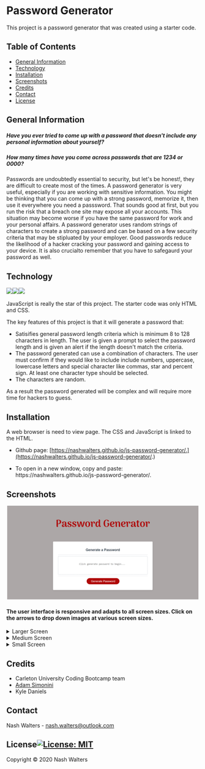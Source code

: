 # Password Generator
This project is a password generator that was created using a starter code.

## Table of Contents
* [General Information](#general-information)
* [Technology](#technology)
* [Installation](#installation)
* [Screenshots](#screenshots)
* [Credits](#credits)
* [Contact](#contact)
* [License](#license)

## General Information
##### Have you ever tried to come up with a password that doesn't include any personal information about yourself?
##### How many times have you come across passwords that are 1234 or 0000?
Passwords are undoubtedly essential to security, but let's be honest!, they are difficult to create most of the times. A password generator is very useful, especially if you are working with sensitive information.  You might be thinking that you can come up with a strong password, memorize it, then use it everywhere you need a passsword. That sounds good at first, but you run the risk that a breach one site may expose all your accounts. This situation may become worse if you have the same password for work and your personal affairs. A password generator uses random strings of characters to create a strong password and can be based on a few security criteria that may be stipluated by your employer. Good passwords reduce the likelihood of a hacker cracking your password and gaining access to your device. It is also crucialto  remember that you have to safegaurd your password as well.

## Technology 
<img src="https://img.shields.io/badge/html5%20-%23E34F26.svg?&style=for-the-badge&logo=html5&logoColor=white"/><img src="https://img.shields.io/badge/css3%20-%231572B6.svg?&style=for-the-badge&logo=css3&logoColor=white"/><img src="https://img.shields.io/badge/javascript%20-%23323330.svg?&style=for-the-badge&logo=javascript&logoColor=%23F7DF1E"/>

JavaScript is really the star of this project. The starter code was only HTML and CSS.

The key features of this project is that it will generate a password that:
* Satisifies general password length criteria which is minimum 8 to 128 characters in length. The user is given a prompt to select the password length and is given an alert if the length doesn't match the criteria.
* The password generated can use a combination of characters. The user must confirm if they would like to include include numbers, uppercase, lowercase letters and special character like commas, star and percent sign. At least one character type should be selected.
* The characters are random.

As a result the password generated will be complex and will require more time for hackers to guess.

## Installation

A web browser is need to view page. The CSS and JavaScript is linked to the HTML.

* Github page: [https://nashwalters.github.io/js-password-generator/.](https://nashwalters.github.io/js-password-generator/.)

* To open in a new window, copy and paste: https://<span></span>nashwalters.github.io/js-password-generator/.

## Screenshots
<p align="center"> 
<img src="img/passwordg.png" alt= "screenshot of my app" width= "500px">
</p>

#### The user interface is responsive and adapts to all screen sizes. Click on the arrows to drop down images at various screen sizes.
<details>
  <summary>Larger Screen</summary>
  <img src="img/screencapture-large.png" alt= "screenshot of site on a large screen">
</details>
<details>
  <summary>Medium Screen</summary>
   <img src="img/screencapture-medium.png" alt= "screenshot of site on a medium screen">
</details>
<details>
  <summary>Small Screen</summary>
   <img src="img/screencapture-small.png" alt= "screenshot of site on a small screen">
</details>

## Credits

* Carleton University Coding Bootcamp team
* [Adam Simonini](https://github.com/adamsimonini)
* Kyle Daniels

## Contact

Nash Walters - nash.walters@outlook.com

## License[![License: MIT](https://img.shields.io/badge/License-MIT-yellow.svg)](https://opensource.org/licenses/MIT)

Copyright © 2020 Nash Walters

